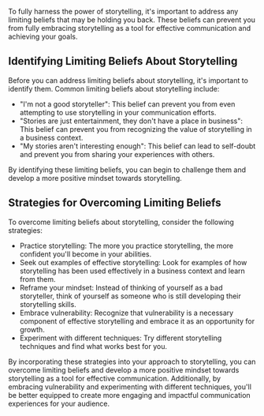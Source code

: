 
To fully harness the power of storytelling, it's important to address any limiting beliefs that may be holding you back. These beliefs can prevent you from fully embracing storytelling as a tool for effective communication and achieving your goals.

Identifying Limiting Beliefs About Storytelling
-----------------------------------------------

Before you can address limiting beliefs about storytelling, it's important to identify them. Common limiting beliefs about storytelling include:

* "I'm not a good storyteller": This belief can prevent you from even attempting to use storytelling in your communication efforts.
* "Stories are just entertainment, they don't have a place in business": This belief can prevent you from recognizing the value of storytelling in a business context.
* "My stories aren't interesting enough": This belief can lead to self-doubt and prevent you from sharing your experiences with others.

By identifying these limiting beliefs, you can begin to challenge them and develop a more positive mindset towards storytelling.

Strategies for Overcoming Limiting Beliefs
------------------------------------------

To overcome limiting beliefs about storytelling, consider the following strategies:

* Practice storytelling: The more you practice storytelling, the more confident you'll become in your abilities.
* Seek out examples of effective storytelling: Look for examples of how storytelling has been used effectively in a business context and learn from them.
* Reframe your mindset: Instead of thinking of yourself as a bad storyteller, think of yourself as someone who is still developing their storytelling skills.
* Embrace vulnerability: Recognize that vulnerability is a necessary component of effective storytelling and embrace it as an opportunity for growth.
* Experiment with different techniques: Try different storytelling techniques and find what works best for you.

By incorporating these strategies into your approach to storytelling, you can overcome limiting beliefs and develop a more positive mindset towards storytelling as a tool for effective communication. Additionally, by embracing vulnerability and experimenting with different techniques, you'll be better equipped to create more engaging and impactful communication experiences for your audience.

